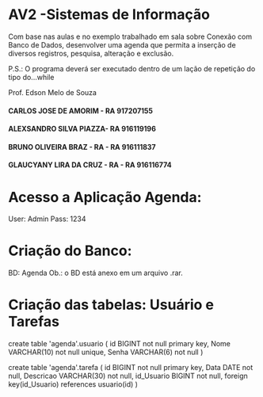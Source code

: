 # AV2 -Sistemas de Informação

Com base nas aulas e no
exemplo trabalhado em sala
sobre Conexão com Banco de
Dados, desenvolver uma agenda
que permita a inserção de
diversos registros, pesquisa,
alteração e exclusão.

P.S.: O programa deverá ser
executado dentro de um lação
de repetição do tipo
do...while

Prof. Edson Melo de Souza


#### CARLOS JOSE DE AMORIM - RA 917207155
#### ALEXSANDRO SILVA PIAZZA- RA 916119196
#### BRUNO OLIVEIRA BRAZ - RA - RA 916111837
#### GLAUCYANY LIRA DA CRUZ - RA - RA 916116774

# Acesso a Aplicação Agenda:
User: Admin
Pass: 1234

# Criação do Banco:

BD: Agenda
Ob.: o BD está anexo em um arquivo .rar.

# Criação das tabelas: Usuário e Tarefas

create table 'agenda'.usuario
(
id BIGINT not null primary key,
Nome VARCHAR(10) not null unique,
Senha VARCHAR(6) not null
)

create table 'agenda'.tarefa
(
id BIGINT not null primary key,
Data DATE not null,
Descricao VARCHAR(30) not null,
id_Usuario BIGINT not null,
foreign key(id_Usuario) references usuario(id)
)
